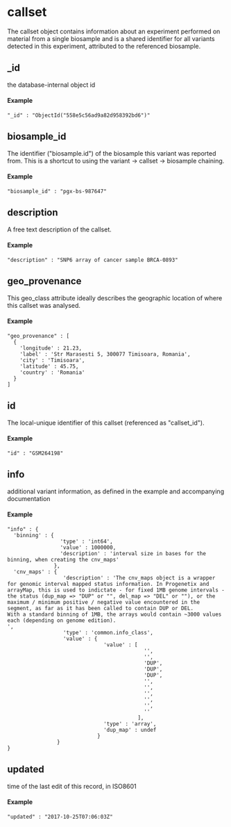 # callset  

The callset object contains information about an experiment performed on material from a single biosample and is a shared identifier for all variants detected in this experiment, attributed to the referenced biosample. 


## _id

the database-internal object id

#### Example

```
"_id" : "ObjectId("558e5c56ad9a82d958392bd6")"
```

## biosample_id

The identifier ("biosample.id") of the biosample this variant was reported from. This is a shortcut to using the variant -> callset -> biosample chaining.

#### Example

```
"biosample_id" : "pgx-bs-987647"
```

## description

A free text description of the callset.

#### Example

```
"description" : "SNP6 array of cancer sample BRCA-0893"
```

## geo_provenance

This geo_class attribute ideally describes the geographic location of where this callset was analysed.


#### Example

```
"geo_provenance" : [
  {
    'longitude' : 21.23,
    'label' : 'Str Marasesti 5, 300077 Timisoara, Romania',
    'city' : 'Timisoara',
    'latitude' : 45.75,
    'country' : 'Romania'
  }
]
```

## id

The local-unique identifier of this callset (referenced as "callset_id").

#### Example

```
"id" : "GSM264198"
```

## info

additional variant information, as defined in the example and accompanying documentation

#### Example

```
"info" : {
  'binning' : {
                 'type' : 'int64',
                 'value' : 1000000,
                 'description' : 'interval size in bases for the binning, when creating the cnv_maps'
               },
  'cnv_maps' : {
                  'description' : 'The cnv_maps object is a wrapper for genomic interval mapped status information. In Progenetix and arrayMap, this is used to indictate - for fixed 1MB genome intervals - the status (dup_map => "DUP" or "", del_map => "DEL" or ""), or the maximum / minimum positive / negative value encountered in the segment, as far as it has been called to contain DUP or DEL.
With a standard binning of 1MB, the arrays would contain ~3000 values each (depending on genome edition).
',
                  'type' : 'common.info_class',
                  'value' : {
                               'value' : [
                                            '',
                                            '',
                                            'DUP',
                                            'DUP',
                                            'DUP',
                                            '',
                                            '',
                                            '',
                                            '',
                                            '',
                                            ''
                                          ],
                               'type' : 'array',
                               'dup_map' : undef
                             }
                }
}
```

## updated

time of the last edit of this record, in ISO8601

#### Example

```
"updated" : "2017-10-25T07:06:03Z"
```
